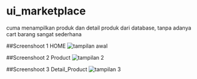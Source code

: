 # ui_marketplace
cuma menampilkan produk dan detail produk dari database, tanpa adanya cart barang
sangat sederhana

##Screenshoot 1 HOME
![tampilan awal](https://user-images.githubusercontent.com/54384401/163077058-151afee8-29b7-4d82-a8a3-3340b0215ff0.JPG)

##Screenshoot 2 Product
![tampilan 2](https://user-images.githubusercontent.com/54384401/163077067-3d250e9c-461e-4813-a2bf-d7161389426f.JPG)

##Screenshoot 3 Detail_Product
![tampilan 3](https://user-images.githubusercontent.com/54384401/163077079-e95be309-8476-4470-b1d4-2128ae7771cd.JPG)
